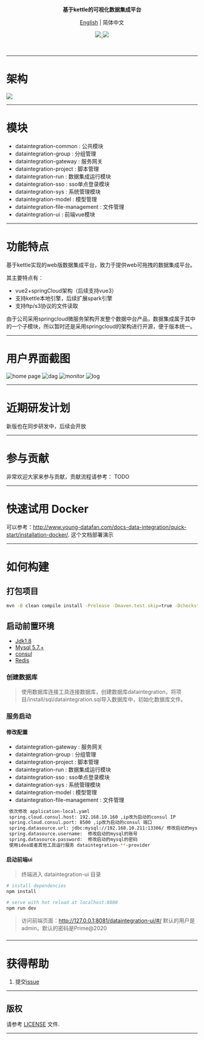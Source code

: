 <p align="center">
  <strong>基于kettle的可视化数据集成平台</strong>
</p>

<p align="center">
  <a href="https://github.com/young-datafan/data-integration/blob/develop/README.md">English</a> | 简体中文
</p>

<p align="center">
    <a target="_blank" href="https://github.com/young-datafan/data-integration/blob/develop/LICENSE">
        <img src="https://img.shields.io/badge/License-Apache%202.0-blue.svg?label=license" />
    </a>
    <a target="_blank" href="https://www.oracle.com/technetwork/java/javase/downloads/index.html">
        <img src="https://img.shields.io/badge/JDK-8+-green.svg" />
    </a>
</p>
<br/>

--------------------------------------------------------------------------------

# 架构

![](./docs/img/di-framework.png)

--------------------------------------------------------------------------------

# 模块

* dataintegration-common : 公共模块
* dataintegration-group : 分组管理
* dataintegration-gateway : 服务网关
* dataintegration-project : 脚本管理
* dataintegration-run : 数据集成运行模块
* dataintegration-sso : sso单点登录模块
* dataintegration-sys : 系统管理模块
* dataintegration-model : 模型管理
* dataintegration-file-management : 文件管理
* dataintegration-ui : 前端vue模块

--------------------------------------------------------------------------------

# 功能特点

基于kettle实现的web版数据集成平台，致力于提供web可拖拽的数据集成平台。

其主要特点有：
* vue2+springCloud架构（后续支持vue3）
* 支持kettle本地引擎，后续扩展spark引擎
* 支持ftp/s3协议的文件读取

由于公司采用springcloud微服务架构开发整个数据中台产品，数据集成属于其中的一个子模块，所以暂时还是采用springcloud的架构进行开源，便于版本统一。

--------------------------------------------------------------------------------

# 用户界面截图

![home page](./docs/img/show-home.png)
![dag](./docs/img/show-dag.png)
![monitor](./docs/img/show-monitor.png)
![log](./docs/img/show-log.png)

--------------------------------------------------------------------------------

# 近期研发计划

新版也在同步研发中，后续会开放

--------------------------------------------------------------------------------

# 参与贡献

非常欢迎大家来参与贡献，贡献流程请参考：
TODO

--------------------------------------------------------------------------------

# 快速试用 Docker

可以参考：http://www.young-datafan.com/docs-data-integration/quick-start/installation-docker/. 这个文档部署演示

--------------------------------------------------------------------------------

# 如何构建
## 打包项目
```bash
mvn -B clean compile install -Prelease -Dmaven.test.skip=true -Dcheckstyle.skip=true
```
## 启动前置环境
* <a  href ="https://www.oracle.com/technetwork/java/javase/downloads/jdk8-downloads-2133151.html">Jdk1.8</a>
* <a  href ="https://www.mysql.com/">Mysql 5.7.+</a>
* <a  href ="https://docs.consulproject.org/docs/english-documentation/introduction/local_installation">consul</a>
* <a  href ="https://redis.io/">Redis</a>

### 创建数据库
> 使用数据库连接工具连接数据库，创建数据库dataintegration，将项目/install/sql/dataintegration.sql导入数据库中，初始化数据库文件。
### 服务启动
#### 修改配置
* dataintegration-gateway : 服务网关
* dataintegration-group : 分组管理
* dataintegration-project : 脚本管理
* dataintegration-run : 数据集成运行模块
* dataintegration-sso : sso单点登录模块
* dataintegration-sys : 系统管理模块
* dataintegration-model : 模型管理
* dataintegration-file-management : 文件管理

``` bash
 依次修改 application-local.yaml
 spring.cloud.consul.host: 192.168.10.160 ,ip改为启动的consul IP
 spring.cloud.consul.port: 8500 ,ip改为启动的consul 端口
 spring.datasource.url: jdbc:mysql://192.168.10.211:13306/ 修改启动的mysql url
 spring.datasource.username:  修改启动的mysql的账号
 spring.datasource.password:  修改启动的mysql的密码
 使用idea或者其他工具运行服务 dataintegration-**-provider
```

#### 启动前端ui
> 终端进入 dataintegration-ui 目录

``` bash
# install dependencies
npm install

# serve with hot reload at localhost:8080
npm run dev

```
> 访问前端页面：http://127.0.0.1:8081/dataintegration-ui/#/  默认的用户是admin，默认的密码是Prime@2020

###



--------------------------------------------------------------------------------

# 获得帮助

1. 提交[issue](https://github.com/young-datafan/data-integration/issues)

--------------------------------------------------------------------------------

## 版权

请参考 [LICENSE](https://github.com/young-datafan/data-integration/blob/develop/LICENSE) 文件.

--------------------------------------------------------------------------------
